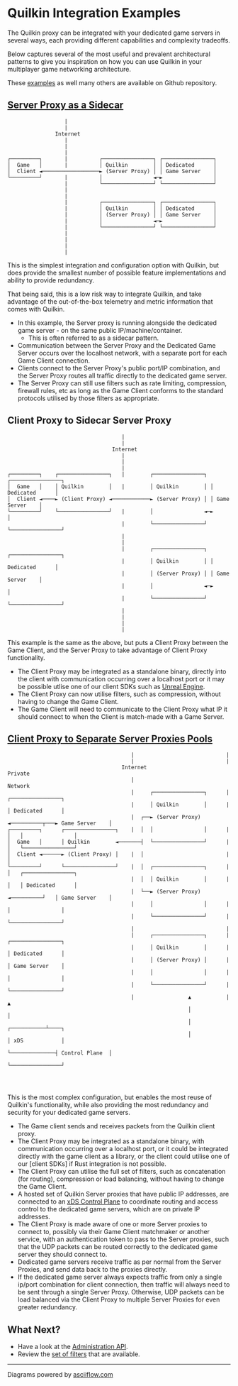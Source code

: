 # Quilkin Integration Examples

The Quilkin proxy can be integrated with your dedicated game servers in several ways,
each providing different capabilities and complexity tradeoffs.

Below captures several of the most useful and prevalent architectural patterns to give you inspiration
on how you can use Quilkin in your multiplayer game networking architecture.

These [examples](https://github.com/googleforgames/quilkin/tree/{{GITHUB_REF_NAME}}/examples)
as well many others are available on Github repository.

## [Server Proxy as a Sidecar](https://github.com/googleforgames/quilkin/tree/{{GITHUB_REF_NAME}}/examples/agones-xonotic-sidecar)

```text
                  |
                  |
               Internet
                  |
                  |
                  |
┌─────────┐       |          ┌────────────────┐ ┌────────────────┐
│  Game   │       |          │ Quilkin        │ │ Dedicated      │
│  Client ◄──────────────────► (Server Proxy) │ │ Game Server    │
└─────────┘       |          │                ◄─►                │
                  |          └────────────────┘ └────────────────┘
                  |
                  |
                  |          ┌────────────────┐ ┌────────────────┐
                  |          │ Quilkin        │ │ Dedicated      │
                  |          │ (Server Proxy) │ │ Game Server    │
                  |          │                ◄─►                │
                  |          └────────────────┘ └────────────────┘
                  |
                  |
                  |
                  |
```
This is the simplest integration and configuration option with Quilkin, but does provide the smallest number
of possible feature implementations and ability to provide redundancy.

That being said, this is a low risk way to integrate Quilkin, and take advantage of the out-of-the-box telemetry
and metric information that comes with Quilkin.

* In this example, the Server proxy is running alongside the dedicated game server - on the same public IP/machine/container.
   * This is often referred to as a sidecar pattern.
* Communication between the Server Proxy and the Dedicated Game Server occurs over the localhost network, with a
  separate port for each Game Client connection.
* Clients connect to the Server Proxy's public port/IP combination, and the Server Proxy routes all traffic directly
  to the dedicated game server.
* The Server Proxy can still use filters such as rate limiting, compression, firewall rules, etc
  as long as the Game Client conforms to the standard protocols utilised by those filters as appropriate.

## Client Proxy to Sidecar Server Proxy

```text
                                    |
                                    |
                                 Internet
                                    |
                                    |
                                    |
┌─────────┐    ┌────────────────┐   |        ┌────────────────┐ ┌────────────────┐
│  Game   │    │ Quilkin        │   |        │ Quilkin        │ │ Dedicated      │
│  Client ◄────► (Client Proxy) ◄────────────► (Server Proxy) │ │ Game Server    │
└─────────┘    └────────────────┘   |        │                ◄─►                │
                                    |        └────────────────┘ └────────────────┘
                                    |
                                    |
                                    |        ┌────────────────┐ ┌────────────────┐
                                    |        │ Quilkin        │ │ Dedicated      │
                                    |        │ (Server Proxy) │ │ Game Server    │
                                    |        │                ◄─►                │
                                    |        └────────────────┘ └────────────────┘
                                    |
                                    |
                                    |
                                    |
```
This example is the same as the above, but puts a Client Proxy between the Game Client, and the Server Proxy to take
advantage of Client Proxy functionality.

* The Client Proxy may be integrated as a standalone binary, directly into the client with communication
  occurring over a localhost port or it may be possible utlise one of our client SDKs such as [Unreal Engine][ue].
* The Client Proxy can now utilise filters, such as compression, without having to change the Game Client.
* The Game Client will need to communicate to the Client Proxy what IP it should connect to when the Client is
  match-made with a Game Server.

## [Client Proxy to Separate Server Proxies Pools](https://github.com/googleforgames/quilkin/tree/{{GITHUB_REF_NAME}}/examples/agones-xonotic-xds)

```text
                                       |                             |
                                       |                             |
                                    Internet                      Private
                                       |                          Network
                                       |     ┌────────────────┐      |       ┌────────────────┐
                                       |     │ Quilkin        │      |       │ Dedicated      │
                                       |  ┌──► (Server Proxy) ◄──────────┬───► Game Server    │
┌─────────┐      ┌────────────────┐    |  │  │                │      |   │   │                │
│  Game   │      │ Quilkin        ◄───────┤  └────────────────┘      |   │   └────────────────┘
│  Client ◄──────► (Client Proxy) │    |  │                          |   │
└─────────┘      └────────────────┘    |  │  ┌────────────────┐      |   │   ┌────────────────┐
                                       |  │  │ Quilkin        │      |   │   │ Dedicated      │
                                       |  └──► (Server Proxy) ◄──────────┘   │ Game Server    │
                                       |     │                │      |       │                │
                                       |     └────────────────┘      |       └────────────────┘
                                       |                             |
                                       |     ┌────────────────┐      |       ┌────────────────┐
                                       |     │ Quilkin        │      |       │ Dedicated      │
                                       |     │ (Server Proxy) │      |       │ Game Server    │
                                       |     │                │      |       │                │
                                       |     └────────────────┘      |       └────────────────┘
                                       |                 ▲           |              ▲
                                                         │                          │
                                                         │              ┌───────────┴────┐
                                                         │              │ xDS            │
                                                         └──────────────┤ Control Plane  │
                                                                        └────────────────┘




```

This is the most complex configuration, but enables the most reuse of Quilkin's functionality,
while also providing the most redundancy and security for your dedicated game servers.

* The Game client sends and receives packets from the Quilkin client proxy.
* The Client Proxy may be integrated as a standalone binary, with communication occurring over a localhost port, or
  it could be integrated directly with the game client as a library, or the client could utilise one of our
  [client SDKs] if Rust integration is not possible.
* The Client Proxy can utilise the full set of filters, such as concatenation (for routing), compression or load
  balancing, without having to change the Game Client.
* A hosted set of Quilkin Server proxies that have public IP addresses, are connected to an
  [xDS Control Plane](../services/xds.md) to coordinate routing and access control to the dedicated game servers, which are
  on private IP addresses.
* The Client Proxy is made aware of one or more Server proxies to connect to, possibly via their Game Client matchmaker
  or another service, with an authentication token to pass to the Server proxies, such that the UDP packets can be
  routed correctly to the dedicated game server they should connect to.
* Dedicated game servers receive traffic as per normal from the Server Proxies, and send data back to the proxies
  directly.
* If the dedicated game server always expects traffic from only a single ip/port combination for client connection,
  then traffic will always need to be sent through a single Server Proxy. Otherwise, UDP packets can be load
  balanced via the Client Proxy to multiple Server Proxies for even greater redundancy.


## What Next?

* Have a look at the [Administration API](./admin.md).
* Review the [set of filters](../services/proxy/filters.md) that are available.

---

Diagrams powered by <a href="http://asciiflow.com/" target="_blank">asciiflow.com</a>


[ue]: ../sdks/unreal-engine.md
